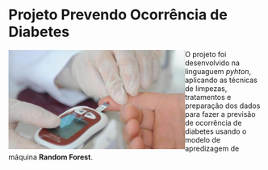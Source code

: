 # Projeto Prevendo Ocorrência de Diabetes

<div>
    <img src="diabetes.png" width="350" align = "left" >
</div>

O projeto foi desenvolvido na linguaguem *pyhton*, aplicando as técnicas de limpezas, tratamentos e preparação dos dados para fazer a previsão de ocorrência de diabetes usando o modelo de apredizagem de máquina **Random Forest**.

